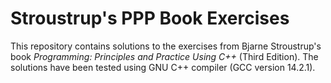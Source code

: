# Stroustrup's PPP Book Exercises

This repository contains solutions to the exercises from Bjarne Stroustrup's book *Programming: Principles and Practice Using C++* (Third Edition). The solutions have been tested using GNU C++ compiler (GCC version 14.2.1).